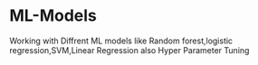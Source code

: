 # ML-Models

Working with Diffrent ML models like Random forest,logistic regression,SVM,Linear Regression also Hyper Parameter Tuning
